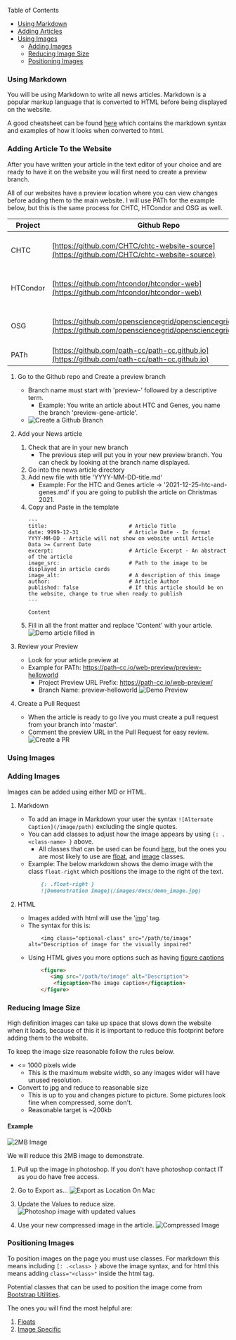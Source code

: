 Table of Contents
- [Using Markdown](#using-markdown)
- [Adding Articles](#adding-article-to-the-website)
- [Using Images](#using-images)
    - [Adding Images](#adding-images)
    - [Reducing Image Size](#reducing-image-size)
    - [Positioning Images](#positioning-images)

### Using Markdown

You will be using Markdown to write all news articles. Markdown is a popular markup
language that is converted to HTML before being displayed on the website.

A good cheatsheet can be found [here](https://github.com/adam-p/markdown-here/wiki/Markdown-Cheatsheet) which contains
the markdown syntax and examples of how it looks when converted to html.

### Adding Article To the Website

After you have written your article in the text editor of your choice and are ready to have it on the website you will first need to create a preview branch.

All of our websites have a preview location where you can view changes before adding them to the main website. I will use PATh for the example below, but this is the same process for CHTC, HTCondor and OSG as well.

| Project  | Github Repo                                                                                                                  | Preview URL Prefix                                                                   |
|----------|------------------------------------------------------------------------------------------------------------------------------|--------------------------------------------------------------------------------------|
| CHTC     | [https://github.com/CHTC/chtc-website-source](https://github.com/CHTC/chtc-website-source)                                   | [https://chtc.github.io/web-preview/](https://chtc.github.io/web-preview/)           |
| HTCondor | [https://github.com/htcondor/htcondor-web](https://github.com/htcondor/htcondor-web)                                         | [https://htcondor.com/web-preview/](https://htcondor.com/web-preview/)               |
| OSG      | [https://github.com/opensciencegrid/opensciencegrid.github.io](https://github.com/opensciencegrid/opensciencegrid.github.io) | [https://opensciencegrid.org/web-preview/](https://opensciencegrid.org/web-preview/) |
| PATh     | [https://github.com/path-cc/path-cc.github.io](https://github.com/path-cc/path-cc.github.io)                                 | [https://path-cc.io/web-preview/](https://path-cc.io/web-preview/)                   |

1. Go to the Github repo and Create a preview branch
    - Branch name must start with 'preview-' followed by a descriptive term.
        - Example: You write an article about HTC and Genes, you name the branch 'preview-gene-article'.
    - ![Create a Github Branch](../../images/docs/create_preview_branch.jpg)

2. Add your News article
    1. Check that are in your new branch
        - The previous step will put you in your new preview branch. You can check by looking at the branch name displayed.
    2. Go into the news article directory
    3. Add new file with title 'YYYY-MM-DD-title.md'
        - Example: For the HTC and Genes article -> '2021-12-25-htc-and-genes.md' if you are going to publish the article on Christmas 2021.
    4. Copy and Paste in the template
         ```
         ---
         title:                          # Article Title
         date: 9999-12-31                # Article Date - In format YYYY-MM-DD - Article will not show on website until Article Data >= Current Date
         excerpt:                        # Article Excerpt - An abstract of the article
         image_src:                      # Path to the image to be displayed in article cards
         image_alt:                      # A description of this image
         author:                         # Article Author
         published: false                # If this article should be on the website, change to true when ready to publish
         --- 
         
         Content
         ```
    5. Fill in all the front matter and replace 'Content' with your article.
       ![Demo article filled in](../../images/docs/add-article.png)

3. Review your Preview
    - Look for your article preview at <Project Preview URL Prefix><branch-name>
    - Example for PATh: https://path-cc.io/web-preview/preview-helloworld
        - Project Preview URL Prefix: https://path-cc.io/web-preview/
        - Branch Name: preview-helloworld
          ![Demo Preview](../../images/docs/preview-demo.png)

4. Create a Pull Request
    - When the article is ready to go live you must create a pull request from your branch into 'master'.
    - Comment the preview URL in the Pull Request for easy review.
      ![Create a PR](../../images/docs/create_a_pr.jpg)

### Using Images

### Adding Images

Images can be added using either MD or HTML.

1. Markdown
    - To add an image in Markdown your user the syntax ```![Alternate Caption](/image/path)``` excluding the single quotes.
    - You can add classes to adjust how the image appears by using ```{: .<class-name> }``` above.
        - All classes that can be used can be found [here](https://getbootstrap.com/docs/5.0/utilities/api/), but the ones you are most likely to use are [float](https://getbootstrap.com/docs/5.0/utilities/float/), and [image](https://getbootstrap.com/docs/5.0/content/images/) classes.
    - Example: The below markdown shows the demo image with the class ```float-right``` which positions the image to the right of the text.
        ```markdown
            {: .float-right }
            ![Demonstration Image](/images/docs/demo_image.jpg)
        ```

2. HTML
    - Images added with html will use the '[img]((https://www.w3schools.com/tags/tag_img.asp))' tag.
    - The syntax for this is:
        ```
            <img class="optional-class" src="/path/to/image" alt="Description of image for the visually impaired"
        ```
    - Using HTML gives you more options such as having [figure captions](https://developer.mozilla.org/en-US/docs/Web/HTML/Element/figure)
        ```html
            <figure>
               <img src="/path/to/image" alt="Description">
                <figcaption>The image caption</figcaption>
            </figure>
        ``` 


### Reducing Image Size

High definition images can take up space that slows down the website when it loads, because of this it is important to reduce this footprint before adding them to the website.

To keep the image size reasonable follow the rules below.

- <= 1000 pixels wide
    - This is the maximum website width, so any images wider will have unused resolution.
- Convert to jpg and reduce to reasonable size
    - This is up to you and changes picture to picture. Some pictures look fine when compressed, some don't.
    - Reasonable target is ~200kb

#### Example

![2MB Image](../../images/docs/demo_image.png)

We will reduce this 2MB image to demonstrate.

1. Pull up the image in photoshop. If you don't have photoshop contact IT as you do have free access.

2. Go to Export as...
   ![Export as Location On Mac](../../images/docs/Export%20As.jpg)

3. Update the Values to reduce size.
   ![Photoshop image with updated values](../../images/docs/demo_size_reduction.jpg)

4. Use your new compressed image in the article.
   ![Compressed Image](../../images/docs/demo_image.jpg)

### Positioning Images

To position images on the page you must use classes.
For markdown this means including ```[: .<class> }``` above the image syntax, and
for html this means adding ```class="<class>"``` inside the html tag.

Potential classes that can be used to position the image come from [Bootstrap Utilities](https://getbootstrap.com/docs/5.0/utilities/api/).

The ones you will find the most helpful are:
1. [Floats](https://getbootstrap.com/docs/5.0/utilities/float/")
2. [Image Specific](https://getbootstrap.com/docs/5.0/content/images/)

